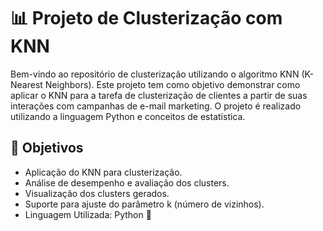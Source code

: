 # 📊 Projeto de Clusterização com KNN

Bem-vindo ao repositório de clusterização utilizando o algoritmo KNN (K-Nearest Neighbors). Este projeto tem como objetivo demonstrar como aplicar o KNN para a tarefa de clusterização de clientes a partir de suas interações com campanhas de e-mail marketing. O projeto é realizado utilizando a linguagem Python e conceitos de estatística.

## 🎯 Objetivos 

- Aplicação do KNN para clusterização.
- Análise de desempenho e avaliação dos clusters.
- Visualização dos clusters gerados.
- Suporte para ajuste do parâmetro k (número de vizinhos).
- Linguagem Utilizada: Python 🐍

   

